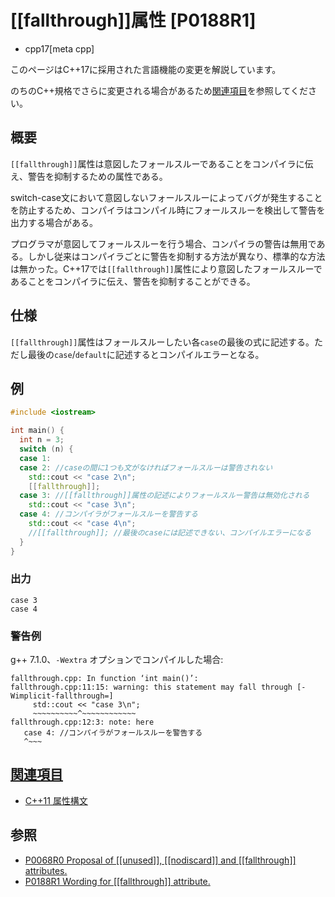 # [[fallthrough]]属性 [P0188R1]
* cpp17[meta cpp]

<!-- start lang caution -->

このページはC++17に採用された言語機能の変更を解説しています。

のちのC++規格でさらに変更される場合があるため[関連項目](#relative_page)を参照してください。

<!-- last lang caution -->

## 概要

`[[fallthrough]]`属性は意図したフォールスルーであることをコンパイラに伝え、警告を抑制するための属性である。

switch-case文において意図しないフォールスルーによってバグが発生することを防止するため、コンパイラはコンパイル時にフォールスルーを検出して警告を出力する場合がある。

プログラマが意図してフォールスルーを行う場合、コンパイラの警告は無用である。しかし従来はコンパイラごとに警告を抑制する方法が異なり、標準的な方法は無かった。C++17では`[[fallthrough]]`属性により意図したフォールスルーであることをコンパイラに伝え、警告を抑制することができる。

## 仕様

`[[fallthrough]]`属性はフォールスルーしたい各`case`の最後の式に記述する。ただし最後の`case`/`default`に記述するとコンパイルエラーとなる。

## 例
```cpp example
#include <iostream>

int main() {
  int n = 3;
  switch (n) {
  case 1:
  case 2: //caseの間に1つも文がなければフォールスルーは警告されない
    std::cout << "case 2\n";
    [[fallthrough]];
  case 3: //[[fallthrough]]属性の記述によりフォールスルー警告は無効化される
    std::cout << "case 3\n";
  case 4: //コンパイラがフォールスルーを警告する
    std::cout << "case 4\n";
    //[[fallthrough]]; //最後のcaseには記述できない、コンパイルエラーになる
  }
}
```

### 出力
```
case 3
case 4
```

### 警告例
g++ 7.1.0、`-Wextra` オプションでコンパイルした場合:
```
fallthrough.cpp: In function ‘int main()’:
fallthrough.cpp:11:15: warning: this statement may fall through [-Wimplicit-fallthrough=]
     std::cout << "case 3\n";
     ~~~~~~~~~~^~~~~~~~~~~~~
fallthrough.cpp:12:3: note: here
   case 4: //コンパイラがフォールスルーを警告する
   ^~~~
```

## <a id="relative-page" href="#relative-page">関連項目</a>
- [C++11 属性構文](/lang/cpp11/attributes.md)

## 参照
- [P0068R0 Proposal of &#91;&#91;unused&#93;&#93;, &#91;&#91;nodiscard&#93;&#93; and &#91;&#91;fallthrough&#93;&#93; attributes.](http://www.open-std.org/jtc1/sc22/wg21/docs/papers/2015/p0068r0.pdf)
- [P0188R1 Wording for [[fallthrough]] attribute.](http://www.open-std.org/jtc1/sc22/wg21/docs/papers/2016/p0188r1.pdf)